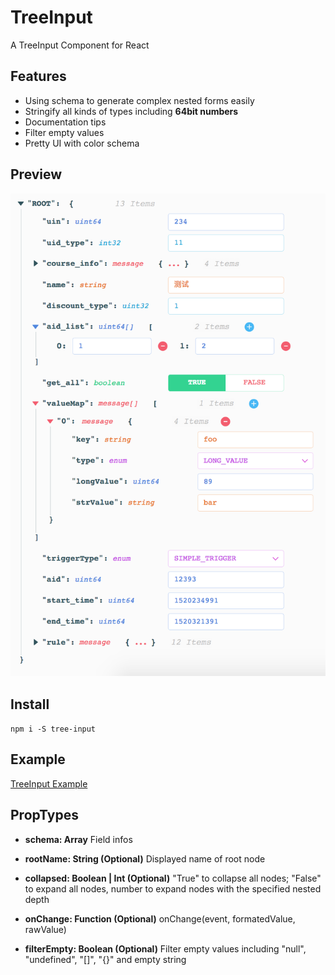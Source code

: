 # TreeInput
A TreeInput Component for React

## Features
* Using schema to generate complex nested forms easily
* Stringify all kinds of types including **64bit numbers**
* Documentation tips
* Filter empty values
* Pretty UI with color schema

## Preview
![Preview](preview.png)

## Install
`npm i -S tree-input`

## Example
[TreeInput Example](example/src/index.js)

## PropTypes
* **schema: Array** Field infos  

* **rootName: String (Optional)** Displayed name of root node  

* **collapsed: Boolean | Int (Optional)** "True" to collapse all nodes; "False" to expand all nodes, number to expand nodes with the specified nested depth  

* **onChange: Function (Optional)** onChange(event, formatedValue, rawValue)  

* **filterEmpty: Boolean (Optional)** Filter empty values including "null", "undefined", "[]", "{}" and empty string  
